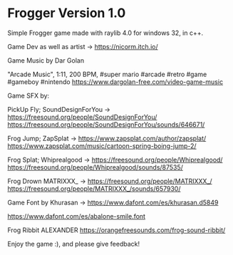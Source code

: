 # Frogger Version 1.0

Simple Frogger game made with raylib 4.0 for windows 32, in c++.

Game Dev as well as artist -> https://nicorm.itch.io/

Game Music by Dar Golan

"Arcade Music", 1:11, 200 BPM, #super mario #arcade #retro #game #gameboy #nintendo
https://www.dargolan-free.com/video-game-music

Game SFX by:

PickUp Fly; 
SoundDesignForYou -> https://freesound.org/people/SoundDesignForYou/
https://freesound.org/people/SoundDesignForYou/sounds/646671/

Frog Jump;
ZapSplat -> https://www.zapsplat.com/author/zapsplat/
https://www.zapsplat.com/music/cartoon-spring-boing-jump-2/

Frog Splat;
Whiprealgood -> https://freesound.org/people/Whiprealgood/
https://freesound.org/people/Whiprealgood/sounds/87535/

Frog Drown
MATRIXXX_ -> https://freesound.org/people/MATRIXXX_/
https://freesound.org/people/MATRIXXX_/sounds/657930/

Game Font by Khurasan -> https://www.dafont.com/es/khurasan.d5849

https://www.dafont.com/es/abalone-smile.font

Frog Ribbit
ALEXANDER
https://orangefreesounds.com/frog-sound-ribbit/

Enjoy the game :), and please give feedback!
